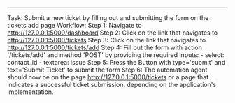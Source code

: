 ---
Task: Submit a new ticket by filling out and submitting the form on the tickets add page
Workflow:
Step 1: Navigate to http://127.0.0.1:5000/dashboard
Step 2: Click on the link that navigates to http://127.0.0.1:5000/tickets
Step 3: Click on the link that navigates to http://127.0.0.1:5000/tickets/add
Step 4: Fill out the form with action '/tickets/add' and method 'POST' by providing the required inputs: 
    - select: contact_id 
    - textarea: issue
Step 5: Press the Button with type='submit' and text='Submit Ticket' to submit the form
Step 6: The automation agent should now be on the page http://127.0.0.1:5000/tickets or a page that indicates a successful ticket submission, depending on the application's implementation.